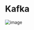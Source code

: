 # Kafka

![image](https://github.com/avd1729/Kafka/assets/94891044/1be79be2-1dc2-4d2f-9b2d-55d201c62c43)
